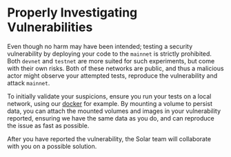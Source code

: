 # Properly Investigating Vulnerabilities

Even though no harm may have been intended; testing a security vulnerability by deploying your code to the `mainnet` is strictly prohibited. Both `devnet` and `testnet` are more suited for such experiments, but come with their own risks. Both of these networks are public, and thus a malicious actor might observe your attempted tests, reproduce the vulnerability and attack `mainnet`.

To initially validate your suspicions, ensure you run your tests on a local network, using our [docker](/guidebook/core/docker.md) for example. By mounting a volume to persist data, you can attach the mounted volumes and images in your vulnerability reported, ensuring we have the same data as you do, and can reproduce the issue as fast as possible.

After you have reported the vulnerability, the Solar team will collaborate with you on a possible solution.

